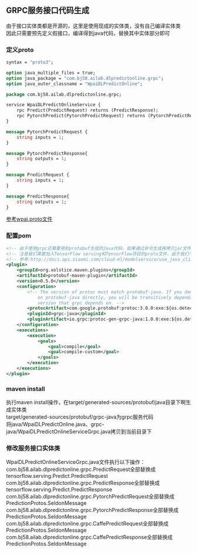 ## GRPC服务接口代码生成
由于接口实体类都是开源的，这里是使用现成的实体类，没有自己编译实体类  
因此只需要预先定义假接口，编译得到java代码，替换其中实体部分即可  
### 定义proto
```protobuf
syntax = "proto3";

option java_multiple_files = true;
option java_package = "com.bj58.ailab.dlpredictonline.grpc";
option java_outer_classname = "WpaiDLPredictOnline";

package com.bj58.ailab.dlpredictonline.grpc;

service WpaiDLPredictOnlineService {
    rpc Predict(PredictRequest) returns (PredictResponse);
    rpc PytorchPredict(PytorchPredictRequest) returns (PytorchPredictResponse);
}

message PytorchPredictRequest {
    string inputs = 1;
}

message PytorchPredictResponse{
    string outputs = 1;
}

message PredictRequest {
    string inputs = 1;
}

message PredictResponse{
    string outputs = 1;
}
```
[参考wpai.proto文件](../../../../../../proto)
### 配置pom
```xml
<!-- 由于使用grpc还需要用到protobuf生成的Java代码，如果通过命令生成再拷贝jar文件不好管理，可以使用maven插件，把proto文件拷贝到指定目录，在编译时就会自动生成java文件放到target目录 -->
<!-- 注意我们需要加入TensorFlow serving和TensorFlow项目的proto文件，由于我们不使用bazel编译，因此proto文件的依赖路径需要修改，建议参考上面的完整项目 -->
<!-- 参考:http://docs.api.xiaomi.com/cloud-ml/modelservice/use_java_client.html -->
<plugin>
	<groupId>org.xolstice.maven.plugins</groupId>
	<artifactId>protobuf-maven-plugin</artifactId>
	<version>0.5.0</version>
	<configuration>
		<!-- The version of protoc must match protobuf-java. If you don't depend 
			on protobuf-java directly, you will be transitively depending on the protobuf-java 
			version that grpc depends on. -->
		<protocArtifact>com.google.protobuf:protoc:3.0.0:exe:${os.detected.classifier}</protocArtifact>
		<pluginId>grpc-java</pluginId>
		<pluginArtifact>io.grpc:protoc-gen-grpc-java:1.0.0:exe:${os.detected.classifier}</pluginArtifact>
	</configuration>
	<executions>
		<execution>
			<goals>
				<goal>compile</goal>
				<goal>compile-custom</goal>
			</goals>
		</execution>
	</executions>
</plugin>
```
### maven install
执行maven install操作，在target/generated-sources/protobuf/java目录下啊生成实体类  
target/generated-sources/protobuf/grpc-java为grpc服务代码  
将java/WpaiDLPredictOnline.java、grpc-java/WpaiDLPredictOnlineServiceGrpc.java拷贝到当前目录下
### 修改服务接口实体类
WpaiDLPredictOnlineServiceGrpc.java文件执行以下操作：  
com.bj58.ailab.dlpredictonline.grpc.PredictRequest全部替换成tensorflow.serving.Predict.PredictRequest  
com.bj58.ailab.dlpredictonline.grpc.PredictResponse全部替换成tensorflow.serving.Predict.PredictResponse    
com.bj58.ailab.dlpredictonline.grpc.PytorchPredictRequest全部替换成PredictionProtos.SeldonMessage  
com.bj58.ailab.dlpredictonline.grpc.PytorchPredictResponse全部替换成PredictionProtos.SeldonMessage  
com.bj58.ailab.dlpredictonline.grpc.CaffePredictRequest全部替换成PredictionProtos.SeldonMessage  
com.bj58.ailab.dlpredictonline.grpc.CaffePredictResponse全部替换成PredictionProtos.SeldonMessage  

